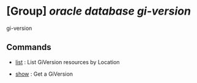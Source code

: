 # [Group] _oracle database gi-version_

gi-version

## Commands

- [list](/Commands/oracle/database/gi-version/_list.md)
: List GiVersion resources by Location

- [show](/Commands/oracle/database/gi-version/_show.md)
: Get a GiVersion

